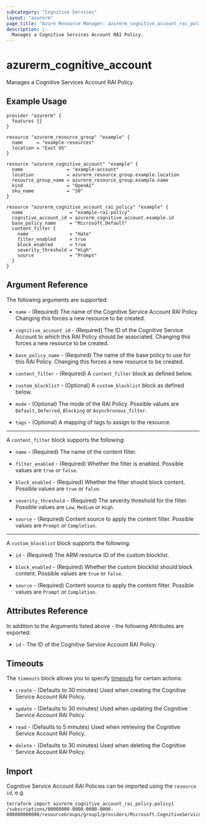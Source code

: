 ```yaml
---
subcategory: "Cognitive Services"
layout: "azurerm"
page_title: "Azure Resource Manager: azurerm_cognitive_account_rai_policy"
description: |-
  Manages a Cognitive Services Account RAI Policy.
---
```


# azurerm_cognitive_account

Manages a Cognitive Services Account RAI Policy.

## Example Usage

```hcl
provider "azurerm" {
  features {}
}

resource "azurerm_resource_group" "example" {
  name     = "example-resources"
  location = "East US"
}

resource "azurerm_cognitive_account" "example" {
  name                = "example-account"
  location            = azurerm_resource_group.example.location
  resource_group_name = azurerm_resource_group.example.name
  kind                = "OpenAI"
  sku_name            = "S0"
}

resource "azurerm_cognitive_account_rai_policy" "example" {
  name                 = "example-rai-policy"
  cognitive_account_id = azurerm_cognitive_account.example.id
  base_policy_name     = "Microsoft.Default"
  content_filter {
    name               = "Hate"
    filter_enabled     = true
    block_enabled      = true
    severity_threshold = "High"
    source             = "Prompt"
  }
}
```

## Argument Reference

The following arguments are supported:

* `name` - (Required) The name of the Cognitive Service Account RAI Policy. Changing this forces a new resource to be created.

* `cognitive_account_id` - (Required) The ID of the Cognitive Service Account to which this RAI Policy should be associated. Changing this forces a new resource to be created.

* `base_policy_name` - (Required) The name of the base policy to use for this RAI Policy. Changing this forces a new resource to be created.

* `content_filter` - (Required) A `content_filter` block as defined below.

* `custom_blocklist` - (Optional) A `custom_blocklist` block as defined below.

* `mode` - (Optional) The mode of the RAI Policy. Possible values are `Default`, `Deferred`, `Blocking` or `Asynchronous_filter`.

* `tags` - (Optional) A mapping of tags to assign to the resource.

---

A `content_filter` block supports the following:

* `name` - (Required) The name of the content filter.

* `filter_enabled` - (Required) Whether the filter is enabled. Possible values are `true` or `false`.

* `block_enabled` - (Required) Whether the filter should block content. Possible values are `true` or `false`.

* `severity_threshold` - (Required) The severity threshold for the filter. Possible values are `Low`, `Medium` or `High`.

* `source` - (Required) Content source to apply the content filter. Possible values are `Prompt` or `Completion`.

---

A `custom_blocklist` block supports the following:

* `id` - (Required) The ARM resource ID of the custom blocklist.

* `block_enabled` - (Required) Whether the custom blocklist should block content. Possible values are `true` or `false`.

* `source` - (Required) Content source to apply the content filter. Possible values are `Prompt` or `Completion`.

## Attributes Reference

In addition to the Arguments listed above - the following Attributes are exported:

* `id` - The ID of the Cognitive Service Account RAI Policy.

## Timeouts

The `timeouts` block allows you to specify [timeouts](https://www.terraform.io/language/resources/syntax#operation-timeouts) for certain actions:

* `create` - (Defaults to 30 minutes) Used when creating the Cognitive Service Account RAI Policy.

* `update` - (Defaults to 30 minutes) Used when updating the Cognitive Service Account RAI Policy.

* `read` - (Defaults to 5 minutes) Used when retrieving the Cognitive Service Account RAI Policy.

* `delete` - (Defaults to 30 minutes) Used when deleting the Cognitive Service Account RAI Policy.

## Import

Cognitive Service Account RAI Policies can be imported using the `resource id`, e.g.

```shell
terraform import azurerm_cognitive_account_rai_policy.policy1 /subscriptions/00000000-0000-0000-0000-000000000000/resourceGroups/group1/providers/Microsoft.CognitiveServices/accounts/account1/raiPolicies/policy1
```
